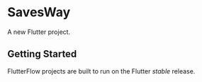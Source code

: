 # SavesWay

A new Flutter project.

## Getting Started

FlutterFlow projects are built to run on the Flutter _stable_ release.
